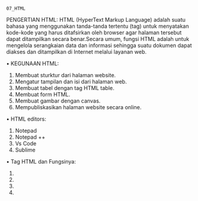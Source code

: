                                                                       07_HTML

PENGERTIAN HTML:
HTML (HyperText Markup Language) adalah suatu bahasa yang menggunakan tanda-tanda tertentu (tag) untuk menyatakan kode-kode yang harus ditafsirkan oleh browser agar halaman tersebut dapat ditampilkan secara benar.Secara umum, fungsi HTML adalah untuk mengelola serangkaian data dan informasi sehingga suatu dokumen dapat diakses dan ditampilkan di Internet melalui layanan web.

•	KEGUNAAN HTML:
1.	Membuat sturktur dari halaman website.
2.	Mengatur tampilan dan isi dari halaman web.
3.	Membuat tabel dengan tag HTML table.
4.	Membuat form HTML.
5.	Membuat gambar dengan canvas.
6.	Mempubliskasikan halaman website secara online.

•	HTML editors:
1.	Notepad 
2.	Notepad ++
3.	Vs Code
4.	Sublime

•	Tag HTML dan Fungsinya:
1.	<!DOCTYPE	:Menentukan jenis dokumen
2.	<html	:Pembuka dan penutup HTML
3.	<head	:Menentukan informasi halaman
4.	<title	:Menentukan judul halaman
5.	<body	:Tempat menampilkan konten
6.	<h1..</h6	:Membuat judul teks
7.	<p		:Menentukan paragraf
8.	<hr		:Mebuat garis horizontal
9.	<!–…–	:Membuat komentar
10.	<b		:Menebalkan teks
11.	<blockquote :Menentukan kutipan dari sumber lain
12.	<code	:Menentukan kode komputer
13.	<em		:Membuat teks miring atau ditekankan
14.	<i		:Membuat teks miring
15.	<pre		:Menentukan teks diformat
16.	<q		:Menentukan kutipan pendek
17.	<s		:Mencoret teks
18.	<small	:Menentukan teks yang lebih kecil
19.	<strong	:Membuat teks tebal atau teks penting
Dan masih banyak lagi fungsi html.

KESIMPULAN: HTML adalah bahasa markup yang membentuk struktur halaman website agar dapat diproses dan dikenali oleh web browser. Jenis tag terbagi menjadi dua, yaitu inline tags dan block level dengan kerangka inti yang meliputi struktur elemen head, body, dan footer.Dalam penerapannya, bahasa markup ini termasuk ke dalam komponen penting penyusun sisi front-end atau klien untuk membuat halaman website semaksimal mungkin.
